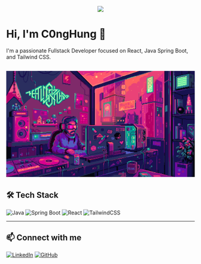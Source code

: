 <p align="center">
  <img src="https://readme-typing-svg.herokuapp.com?font=Righteous&size=35&center=true&vCenter=true&width=500&height=70&duration=4000&lines=Hi+there!+👋;+I'm+C0ngHung!;+Java+Developer;" />
</p>


# Hi, I'm C0ngHung 👋

I'm a passionate Fullstack Developer focused on React, Java Spring Boot, and Tailwind CSS.

![Hacker Art](n8agw6z2smyb1.gif)
---

## 🛠 Tech Stack

![Java](https://img.shields.io/badge/Java-ED8B00?style=flat-square&logo=java&logoColor=white)
![Spring Boot](https://img.shields.io/badge/Spring_Boot-6DB33F?style=flat-square&logo=spring-boot&logoColor=white)
![React](https://img.shields.io/badge/React-20232A?style=flat-square&logo=react&logoColor=61DAFB)
![TailwindCSS](https://img.shields.io/badge/Tailwind_CSS-06B6D4?style=flat-square&logo=tailwind-css&logoColor=white)

---

## 📫 Connect with me

[![LinkedIn](https://img.shields.io/badge/-LinkedIn-0077B5?style=flat-square&logo=linkedin&logoColor=white&link=https://linkedin.com/in/your-profile)](https://www.linkedin.com/in/c%C3%B4ng-h%C3%B9ng-%C4%91%C3%A0o-022238347/)
[![GitHub](https://img.shields.io/badge/-GitHub-333?style=flat-square&logo=github&logoColor=white&link=https://github.com/TRIBUI106)](https://github.com/C0ngHung)
